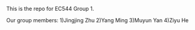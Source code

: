 This is the repo for EC544 Group 1.

Our group members:
1)Jingjing Zhu
2)Yang Ming
3)Muyun Yan
4)Ziyu He






